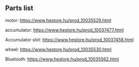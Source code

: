 ## Parts list

motor: https://www.hestore.hu/prod_10035529.html

accumulator: https://www.hestore.hu/prod_10037477.html

Accumulator slot: https://www.hestore.hu/prod_10037458.html

wheel: https://www.hestore.hu/prod_10035530.html

Bluetooth: https://www.hestore.hu/prod_10035562.html
